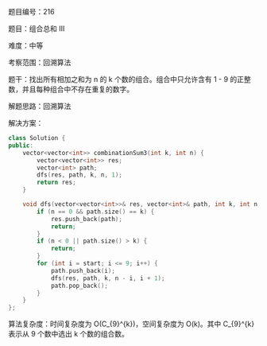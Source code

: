 题目编号：216

题目：组合总和 III

难度：中等

考察范围：回溯算法

题干：找出所有相加之和为 n 的 k 个数的组合。组合中只允许含有 1 - 9 的正整数，并且每种组合中不存在重复的数字。

解题思路：回溯算法

解决方案：

```cpp
class Solution {
public:
    vector<vector<int>> combinationSum3(int k, int n) {
        vector<vector<int>> res;
        vector<int> path;
        dfs(res, path, k, n, 1);
        return res;
    }

    void dfs(vector<vector<int>>& res, vector<int>& path, int k, int n, int start) {
        if (n == 0 && path.size() == k) {
            res.push_back(path);
            return;
        }
        if (n < 0 || path.size() > k) {
            return;
        }
        for (int i = start; i <= 9; i++) {
            path.push_back(i);
            dfs(res, path, k, n - i, i + 1);
            path.pop_back();
        }
    }
};
```

算法复杂度：时间复杂度为 O(C_{9}^{k})，空间复杂度为 O(k)。其中 C_{9}^{k} 表示从 9 个数中选出 k 个数的组合数。